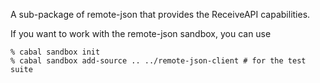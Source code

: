 A sub-package of remote-json that provides the ReceiveAPI capabilities.

If you want to work with the remote-json sandbox, you can use

````
% cabal sandbox init 
% cabal sandbox add-source .. ../remote-json-client # for the test suite
````
